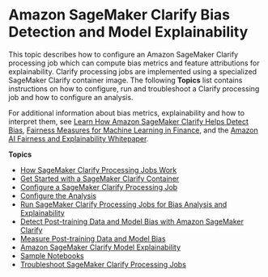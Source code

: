 # Amazon SageMaker Clarify Bias Detection and Model Explainability<a name="clarify-configure-processing-jobs"></a>

This topic describes how to configure an Amazon SageMaker Clarify processing job which can compute bias metrics and feature attributions for explainability\. Clarify processing jobs are implemented using a specialized SageMaker Clarify container image\. The following **Topics** list contains instructions on how to configure, run and troubleshoot a Clarify processing job and how to configure an analysis\. 

For additional information about bias metrics, explainability and how to interpret them, see [Learn How Amazon SageMaker Clarify Helps Detect Bias](http://aws.amazon.com/blogs/machine-learning/learn-how-amazon-sagemaker-clarify-helps-detect-bias), [Fairness Measures for Machine Learning in Finance](https://pages.awscloud.com/rs/112-TZM-766/images/Fairness.Measures.for.Machine.Learning.in.Finance.pdf), and the [Amazon AI Fairness and Explainability Whitepaper](https://pages.awscloud.com/rs/112-TZM-766/images/Amazon.AI.Fairness.and.Explainability.Whitepaper.pdf)\. 

**Topics**
+ [How SageMaker Clarify Processing Jobs Work](clarify-processing-job-configure-how-it-works.md)
+ [Get Started with a SageMaker Clarify Container](clarify-processing-job-configure-container.md)
+ [Configure a SageMaker Clarify Processing Job](clarify-processing-job-configure-parameters.md)
+ [Configure the Analysis](clarify-processing-job-configure-analysis.md)
+ [Run SageMaker Clarify Processing Jobs for Bias Analysis and Explainability](clarify-processing-job-run.md)
+ [Detect Post\-training Data and Model Bias with Amazon SageMaker Clarify](clarify-detect-post-training-bias.md)
+ [Measure Post\-training Data and Model Bias](clarify-measure-post-training-bias.md)
+ [Amazon SageMaker Clarify Model Explainability](clarify-model-explainability.md)
+ [Sample Notebooks](clarify-post-training-bias-model-explainability-sample-notebooks.md)
+ [Troubleshoot SageMaker Clarify Processing Jobs](clarify-processing-job-run-troubleshooting.md)